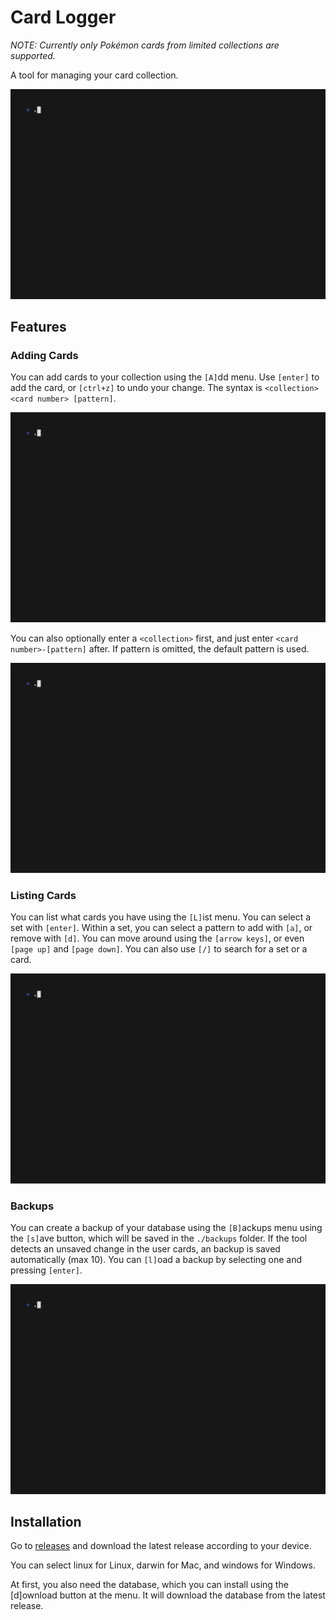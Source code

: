 # Card Logger

_NOTE: Currently only Pokémon cards from limited collections are supported._

A tool for managing your card collection.

![Logger GIF](./assets/images/logger.gif)

## Features

### Adding Cards

You can add cards to your collection using the `[A]`dd menu. Use `[enter]` to add the card, or `[ctrl+z]` to undo your change. The syntax is `<collection> <card number> [pattern]`.

![Add function GIF](./assets/images/add.gif)

You can also optionally enter a `<collection>` first, and just enter `<card number>-[pattern]` after. If pattern is omitted, the default pattern is used.

![Add function with collection GIF](./assets/images/add-collection.gif)

### Listing Cards

You can list what cards you have using the `[L]`ist menu. You can select a set with `[enter]`. Within a set, you can select a pattern to add with `[a]`, or remove with `[d]`. You can move around using the `[arrow keys]`, or even `[page up]` and `[page down]`. You can also use `[/]` to search for a set or a card.

![List GIF](./assets/images/list.gif)

### Backups

You can create a backup of your database using the `[B]`ackups menu using the `[s]`ave button, which will be saved in the `./backups` folder. If the tool detects an unsaved change in the user cards, an backup is saved automatically (max 10). You can `[l]`oad a backup by selecting one and pressing `[enter]`.

![Backup GIF](./assets/images/backup.gif)

## Installation

Go to [releases](https://github.com/altugbakan/card-logger/releases) and download the latest release according to your device.

You can select linux for Linux, darwin for Mac, and windows for Windows.

At first, you also need the database, which you can install using the [d]ownload button at the menu. It will download the database from the latest release.
